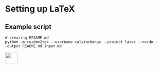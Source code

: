 # Setting up LaTeX

## Example script

```
# creating README.md
python -m readme2tex --username calvinchengx --project latex --nocdn --output README.md input.md
```

<img src="svgs/c2d5bd933934d222378348d8f88ba624.svg?invert_in_darkmode" align=middle width=41.8334268pt height=37.8085059pt/>